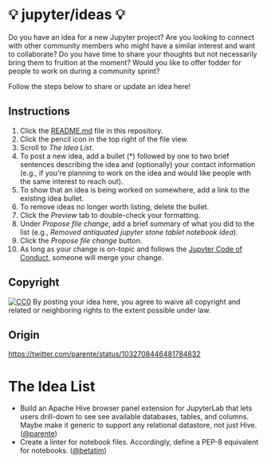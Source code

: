# 💡 jupyter/ideas 💡

Do you have an idea for a new Jupyter project? Are you looking to connect with other community members who might have a similar interest and want to collaborate? Do you have time to share your thoughts but not necessarily bring them to fruition at the moment? Would you like to offer fodder for people to work on during a community sprint?

Follow the steps below to share or update an idea here!

## Instructions

1. Click the [README.md](README.md) file in this repository.
2. Click the pencil icon in the top right of the file view.
3. Scroll to *The Idea List*.
4. To post a new idea, add a bullet (\*) followed by one to two brief sentences describing the idea and (optionally) your contact information (e.g., if you're planning to work on the idea and would like people with the same interest to reach out).
5. To show that an idea is being worked on somewhere, add a link to the existing idea bullet.
6. To remove ideas no longer worth listing, delete the bullet.
7. Click the *Preview* tab to double-check your formatting.
8. Under *Propose file change*, add a brief summary of what you did to the list (e.g., *Removed antiquated jupyter stone tablet notebook idea*).
9. Click the *Propose file change* button.
10. As long as your change is on-topic and follows the [Jupyter Code of Conduct](https://github.com/jupyter/governance/blob/master/conduct/code_of_conduct.md), someone will merge your change.

## Copyright

[![CC0](https://licensebuttons.net/p/zero/1.0/80x15.png)](https://creativecommons.org/publicdomain/zero/1.0/) By posting your idea here, you agree to waive all copyright and related or neighboring rights to the extent possible under law.

## Origin

https://twitter.com/parente/status/1032708446481784832

# The Idea List

* Build an Apache Hive browser panel extension for JupyterLab that lets users drill-down to see see available databases, tables, and columns. Maybe make it generic to support any relational datastore, not just Hive. ([@parente](https://twitter.com/parente))
* Create a linter for notebook files. Accordingly, define a PEP-8 equivalent for notebooks. ([@betatim](https://twitter.com/betatim))
